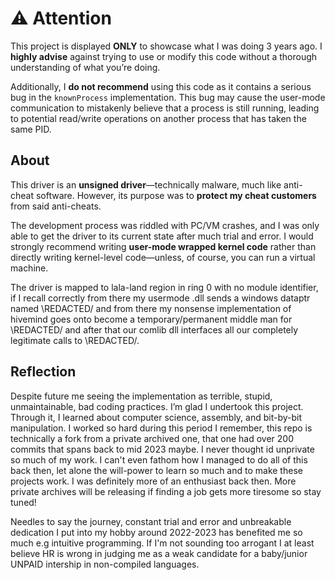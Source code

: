 # ⚠️ Attention
This project is displayed **ONLY** to showcase what I was doing 3 years ago. I **highly advise** against trying to use or modify this code without a thorough understanding of what you’re doing. 

Additionally, I **do not recommend** using this code as it contains a serious bug in the `knownProcess` implementation. This bug may cause the user-mode communication to mistakenly believe that a process is still running, leading to potential read/write operations on another process that has taken the same PID.

## About
This driver is an **unsigned driver**—technically malware, much like anti-cheat software. However, its purpose was to **protect my cheat customers** from said anti-cheats.  

The development process was riddled with PC/VM crashes, and I was only able to get the driver to its current state after much trial and error. I would strongly recommend writing **user-mode wrapped kernel code** rather than directly writing kernel-level code—unless, of course, you can run a virtual machine.

The driver is mapped to lala-land region in ring 0 with no module identifier,
if I recall correctly from there my usermode .dll sends a windows dataptr named \REDACTED/ and from there my nonsense implementation of hivemind
goes onto become a temporary/permanent middle man for \REDACTED/ and after that our comlib dll interfaces all our completely legitimate calls to \REDACTED/.

## Reflection

Despite future me seeing the implementation as terrible, stupid, unmaintainable, bad coding practices. I’m glad I undertook this project. Through it, I learned about computer science, assembly, and bit-by-bit manipulation.
I worked so hard during this period I remember, this repo is technically a fork from a private archived one, that one had over 200 commits that spans back to mid 2023 maybe. I never thought id unprivate so much of my work.
I can't even fathom how I managed to do all of this back then, let alone the will-power to learn so much and to make these projects work. I was definitely more of an enthusiast back then.
More private archives will be releasing if finding a job gets more tiresome so stay tuned!
<div>
Needles to say the journey, constant trial and error and unbreakable dedication I put into my hobby around 2022-2023 has benefited me so much e.g intuitive programming.  
If I'm not sounding too arrogant I at least believe HR is wrong in judging me as a weak candidate for a baby/junior UNPAID intership in non-compiled languages.
</div>

